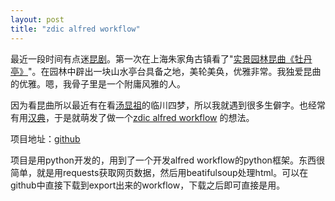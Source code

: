 ```yaml
---
layout: post
title: "zdic alfred workflow"
---
```


最近一段时间有点迷[昆剧](https://zh.wikipedia.org/zh/%E6%98%86%E6%9B%B2)。第一次在上海朱家角古镇看了"[实景园林昆曲《牡丹亭》](http://baike.baidu.com/link?url=qu48I2LDiMKj7k0J4OQAFY4r51JhLDidMof3gcw9VvJ_qB2ag74wheptOzkc3X1OOa1vrli5JIRmkueefMi-iiVDnk3WD-SW2XQHwwr2t89zmrdgH05hB42Hh4nCwSy7IBKz7WYc7RkaJfHoXbB5YimWqZS8C85AST0BJvS0ZMzXPYFCzIK3uvd16-nXM65l6k-tFXIFUB_h5SwQkndAMhIqGp6BYKobQ04TnGeGWxje4sfWt1DBVxsfqMJmZIxfFt_ZOJh7yIyvcrSfm4BAoq)"。在园林中辟出一块山水亭台具备之地，美轮美奂，优雅非常。我独爱昆曲的优雅。嗯，我骨子里是一个附庸风雅的人。

因为看昆曲所以最近有在看[汤显祖](https://zh.wikipedia.org/wiki/%E6%B1%A4%E6%98%BE%E7%A5%96)的临川四梦，所以我就遇到很多生僻字。也经常有用[汉典](www.zdic.net)，于是就萌发了做一个[zdic alfred workflow](https://github.com/jinuljt/zdic.alfredworkflow) 的想法。


项目地址：[github](https://github.com/jinuljt/zdic.alfredworkflow)

项目是用python开发的，用到了一个开发alfred workflow的python框架。东西很简单，就是用requests获取网页数据，然后用beatifulsoup处理html。可以在github中直接下载到export出来的workflow，下载之后即可直接是用。


